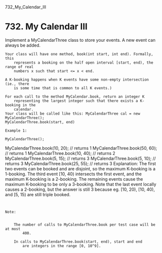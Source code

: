 732_My_Calendar_III
# 732. My Calendar III

Implement a MyCalendarThree class to store your events. A new event can always
        be added.

    Your class will have one method, book(int start, int end). Formally, this
        represents a booking on the half open interval [start, end), the range of real
        numbers x such that start <= x < end.

    A K-booking happens when K events have some non-empty intersection (ie., there
        is some time that is common to all K events.)

    For each call to the method MyCalendar.book, return an integer K
        representing the largest integer such that there exists a K-booking in the
        calendar.
    Your class will be called like this: MyCalendarThree cal = new MyCalendarThree();
    MyCalendarThree.book(start, end)

    Example 1:

    MyCalendarThree();
MyCalendarThree.book(10, 20); // returns 1
MyCalendarThree.book(50, 60); // returns 1
MyCalendarThree.book(10, 40); // returns 2
MyCalendarThree.book(5, 15); // returns 3
MyCalendarThree.book(5, 10); // returns 3
MyCalendarThree.book(25, 55); // returns 3
Explanation:
The first two events can be booked and are disjoint, so the maximum K-booking is a 1-booking.
The third event [10, 40) intersects the first event, and the maximum K-booking is a 2-booking.
The remaining events cause the maximum K-booking to be only a 3-booking.
Note that the last event locally causes a 2-booking, but the answer is still 3 because
eg. [10, 20), [10, 40), and [5, 15) are still triple booked.

     

    Note:

    
        The number of calls to MyCalendarThree.book per test case will be at most
            400.
        
        In calls to MyCalendarThree.book(start, end), start and end
            are integers in the range [0, 10^9].